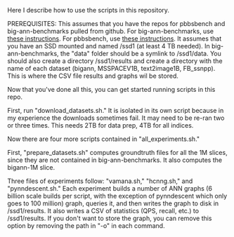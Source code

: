 Here I describe how to use the scripts in this repository.

PREREQUISITES:
This assumes that you have the repos for pbbsbench and big-ann-benchmarks pulled from github.
For big-ann-benchmarks, use [these instructions](https://github.com/harsha-simhadri/big-ann-benchmarks).
For pbbsbench, use [these instructions](https://cmuparlay.github.io/pbbsbench/).
It assumes that you have an SSD mounted and named /ssd1 (at least 4 TB needed). In big-ann-benchmarks, the "data" folder should be a symlink to /ssd1/data. You should also create a directory /ssd1/results and create a directory with the name of each dataset (bigann, MSSPACEV1B, text2image1B, FB_ssnpp). This is where the CSV file results and graphs wil be stored. 

Now that you've done all this, you can get started running scripts in this repo. 

First, run "download_datasets.sh." It is isolated in its own script because in my experience the downloads sometimes fail. It may need to be re-ran two or three times.  This needs 2TB for data prep, 4TB for all indices.  

Now there are four more scripts contained in "all_experiments.sh." 

First, "prepare_datasets.sh" computes groundtruth files for all the 1M slices, since they are not contained in big-ann-benchmarks. It also computes the bigann-1M slice. 

Three files of experiments follow: "vamana.sh," "hcnng.sh," and "pynndescent.sh." Each experiment builds a number of ANN graphs (6 billion scale builds per script, with the exception of pynndescent which only goes to 100 million) graph, queries it, and then writes the graph to disk in /ssd1/results. It also writes a CSV of statistics (QPS, recall, etc.) to /ssd1/results. If you don't want to store the graph, you can remove this option by removing the path in "-o" in each command. 

